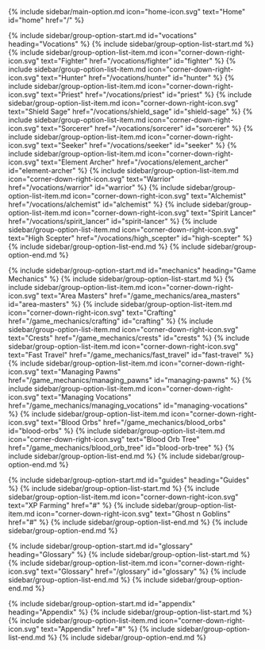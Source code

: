 <nav class="sidebar-content peer hidden z-50 overflow-y-auto fixed md:static top-0 left-0 md:block md:w-1/5 bg-white shadow-{{ page.main_color }} shadow-right h-full min-w-[250px] py-6 px-4 font-[sans-serif] overflow-auto">
  {% include sidebar/main-option.md icon="home-icon.svg" text="Home" id="home" href="/" %}

  {% include sidebar/group-option-start.md id="vocations" heading="Vocations" %}
    {% include sidebar/group-option-list-start.md %}
      {% include sidebar/group-option-list-item.md icon="corner-down-right-icon.svg" text="Fighter" href="/vocations/fighter" id="fighter" %}
      {% include sidebar/group-option-list-item.md icon="corner-down-right-icon.svg" text="Hunter" href="/vocations/hunter" id="hunter" %}
      {% include sidebar/group-option-list-item.md icon="corner-down-right-icon.svg" text="Priest" href="/vocations/priest" id="priest" %}
      {% include sidebar/group-option-list-item.md icon="corner-down-right-icon.svg" text="Shield Sage" href="/vocations/shield_sage" id="shield-sage" %}
      {% include sidebar/group-option-list-item.md icon="corner-down-right-icon.svg" text="Sorcerer" href="/vocations/sorcerer" id="sorcerer" %}
      {% include sidebar/group-option-list-item.md icon="corner-down-right-icon.svg" text="Seeker" href="/vocations/seeker" id="seeker" %}
      {% include sidebar/group-option-list-item.md icon="corner-down-right-icon.svg" text="Element Archer" href="/vocations/element_archer" id="element-archer" %}
      {% include sidebar/group-option-list-item.md icon="corner-down-right-icon.svg" text="Warrior" href="/vocations/warrior" id="warrior" %}
      {% include sidebar/group-option-list-item.md icon="corner-down-right-icon.svg" text="Alchemist" href="/vocations/alchemist" id="alchemist" %}
      {% include sidebar/group-option-list-item.md icon="corner-down-right-icon.svg" text="Spirit Lancer" href="/vocations/spirit_lancer" id="spirit-lancer" %}
      {% include sidebar/group-option-list-item.md icon="corner-down-right-icon.svg" text="High Scepter" href="/vocations/high_scepter" id="high-scepter" %}
    {% include sidebar/group-option-list-end.md %}
  {% include sidebar/group-option-end.md %}

  {% include sidebar/group-option-start.md id="mechanics" heading="Game Mechanics" %}
    {% include sidebar/group-option-list-start.md %}
      {% include sidebar/group-option-list-item.md icon="corner-down-right-icon.svg" text="Area Masters" href="/game_mechanics/area_masters" id="area-masters" %}
      {% include sidebar/group-option-list-item.md icon="corner-down-right-icon.svg" text="Crafting" href="/game_mechanics/crafting" id="crafting" %}
      {% include sidebar/group-option-list-item.md icon="corner-down-right-icon.svg" text="Crests" href="/game_mechanics/crests" id="crests" %}
      {% include sidebar/group-option-list-item.md icon="corner-down-right-icon.svg" text="Fast Travel" href="/game_mechanics/fast_travel" id="fast-travel" %}
      {% include sidebar/group-option-list-item.md icon="corner-down-right-icon.svg" text="Managing Pawns" href="/game_mechanics/managing_pawns" id="managing-pawns" %}
      {% include sidebar/group-option-list-item.md icon="corner-down-right-icon.svg" text="Managing Vocations" href="/game_mechanics/managing_vocations" id="managing-vocations" %}
      {% include sidebar/group-option-list-item.md icon="corner-down-right-icon.svg" text="Blood Orbs" href="/game_mechanics/blood_orbs" id="blood-orbs" %}
      {% include sidebar/group-option-list-item.md icon="corner-down-right-icon.svg" text="Blood Orb Tree" href="/game_mechanics/blood_orb_tree" id="blood-orb-tree" %}
    {% include sidebar/group-option-list-end.md %}
  {% include sidebar/group-option-end.md %}

  {% include sidebar/group-option-start.md id="guides" heading="Guides" %}
    {% include sidebar/group-option-list-start.md %}
      {% include sidebar/group-option-list-item.md icon="corner-down-right-icon.svg" text="XP Farming" href="#" %}
      {% include sidebar/group-option-list-item.md icon="corner-down-right-icon.svg" text="Ghost n Goblins" href="#" %}
    {% include sidebar/group-option-list-end.md %}
  {% include sidebar/group-option-end.md %}

  {% include sidebar/group-option-start.md id="glossary" heading="Glossary" %}
    {% include sidebar/group-option-list-start.md %}
      {% include sidebar/group-option-list-item.md icon="corner-down-right-icon.svg" text="Glossary" href="/glossary" id="glossary" %}
    {% include sidebar/group-option-list-end.md %}
  {% include sidebar/group-option-end.md %}

  {% include sidebar/group-option-start.md id="appendix" heading="Appendix" %}
    {% include sidebar/group-option-list-start.md %}
      {% include sidebar/group-option-list-item.md icon="corner-down-right-icon.svg" text="Appendix" href="#" %}
    {% include sidebar/group-option-list-end.md %}
  {% include sidebar/group-option-end.md %}
</nav>